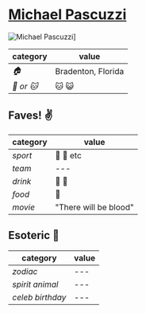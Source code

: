 # [Michael Pascuzzi](https://github.com/gatorpazz)

![Michael Pascuzzi](https://avatars0.githubusercontent.com/u/12232226?v=3&s=460)]

| category | value |
|-----------|-------|
| _:house:_ | Bradenton, Florida |
| _:dog: or :cat:_ | :cat: :smiley_cat: |

## Faves! :v:

| category | value |
|----------|--------|
| _sport_  | :football: :basketball: etc |
| _team_   | --- |
| _drink_  | :beer: :wine_glass: |
| _food_   | :sheep: |
| _movie_  | "There will be blood" |

## Esoteric :crystal_ball:

| category | value |
|----------|-------|
| _zodiac_ | --- |
| _spirit animal_ | --- |
| _celeb birthday_ | --- |
